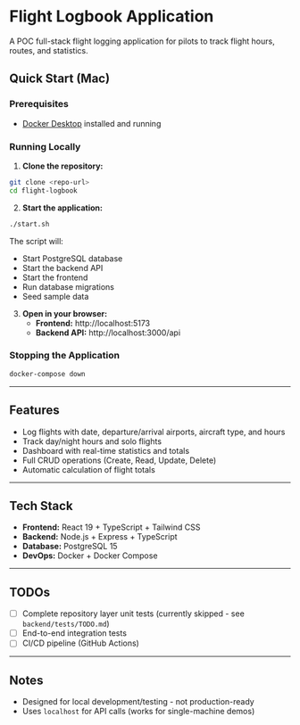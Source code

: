 # Flight Logbook Application

A POC full-stack flight logging application for pilots to track flight hours, routes, and statistics.

## Quick Start (Mac)

### Prerequisites

- [Docker Desktop](https://www.docker.com/products/docker-desktop/) installed and running


### Running Locally

1. **Clone the repository:**

```bash
git clone <repo-url>
cd flight-logbook
```

2. **Start the application:**

```bash
./start.sh
```

The script will:
  - Start PostgreSQL database
  - Start the backend API
  - Start the frontend
  - Run database migrations
  - Seed sample data
3. **Open in your browser:**
    - **Frontend:** http://localhost:5173
    - **Backend API:** http://localhost:3000/api

### Stopping the Application

```bash
docker-compose down
```


***

## Features

- Log flights with date, departure/arrival airports, aircraft type, and hours
- Track day/night hours and solo flights
- Dashboard with real-time statistics and totals
- Full CRUD operations (Create, Read, Update, Delete)
- Automatic calculation of flight totals

***

## Tech Stack

- **Frontend:** React 19 + TypeScript + Tailwind CSS
- **Backend:** Node.js + Express + TypeScript
- **Database:** PostgreSQL 15
- **DevOps:** Docker + Docker Compose

***

## TODOs

- [ ] Complete repository layer unit tests (currently skipped - see `backend/tests/TODO.md`)
- [ ] End-to-end integration tests
- [ ] CI/CD pipeline (GitHub Actions)

***

## Notes
- Designed for local development/testing - not production-ready
- Uses `localhost` for API calls (works for single-machine demos)


